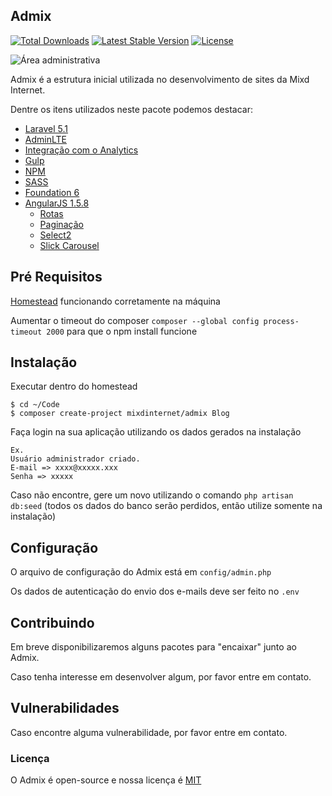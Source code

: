 ## Admix

[![Total Downloads](https://poser.pugx.org/mixdinternet/admix/d/total.svg)](https://packagist.org/packages/mixdinternet/admix)
[![Latest Stable Version](https://poser.pugx.org/mixdinternet/admix/v/stable.svg)](https://packagist.org/packages/mixdinternet/admix)
[![License](https://poser.pugx.org/mixdinternet/admix/license.svg)](https://packagist.org/packages/mixdinternet/admix)

![Área administrativa](http://mixd.com.br/github/52218e3bd3237b4720cf1e6a0894e511.png "Área administrativa")

Admix é a estrutura inicial utilizada no desenvolvimento de sites da Mixd Internet.

Dentre os itens utilizados neste pacote podemos destacar:
* [Laravel 5.1](https://laravel.com/docs/5.1)
* [AdminLTE](https://almsaeedstudio.com/themes/AdminLTE/index.html)
* [Integração com o Analytics](https://github.com/spatie/laravel-analytics)
* [Gulp](http://gulpjs.com/)
* [NPM](https://www.npmjs.com/)
* [SASS](http://sass-lang.com/)
* [Foundation 6](http://foundation.zurb.com/)
* [AngularJS 1.5.8](https://angularjs.org/)
  * [Rotas](https://www.npmjs.com/package/angular-route)
  * [Paginação](https://github.com/michaelbromley/angularUtils/tree/master/src/directives/pagination)
  * [Select2](http://angular-ui.github.io/ui-select)
  * [Slick Carousel](https://www.npmjs.com/package/angular-slick-carousel)

## Pré Requisitos
[Homestead](https://laravel.com/docs/5.1/homestead) funcionando corretamente na máquina

Aumentar o timeout do composer `composer --global config process-timeout 2000` para que o npm install funcione

## Instalação
Executar dentro do homestead

```
$ cd ~/Code
$ composer create-project mixdinternet/admix Blog
```
Faça login na sua aplicação utilizando os dados gerados na instalação
```
Ex.
Usuário administrador criado.
E-mail => xxxx@xxxxx.xxx
Senha => xxxxx
```

Caso não encontre, gere um novo utilizando o comando
`php artisan db:seed`
(todos os dados do banco serão perdidos, então utilize somente na instalação)

## Configuração
O arquivo de configuração do Admix está em `config/admin.php`

Os dados de autenticação do envio dos e-mails deve ser feito no `.env`

## Contribuindo

Em breve disponibilizaremos alguns pacotes para "encaixar" junto ao Admix.

Caso tenha interesse em desenvolver algum, por favor entre em contato.

## Vulnerabilidades

Caso encontre alguma vulnerabilidade, por favor entre em contato.

### Licença

O Admix é open-source e nossa licença é [MIT](http://opensource.org/licenses/MIT)
